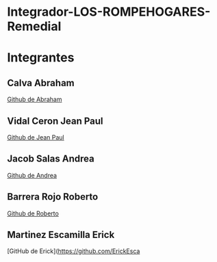 # Integrador-LOS-ROMPEHOGARES-Remedial

# Integrantes

## Calva Abraham

[Github de Abraham](https://github.com/AbrahamCalva)

## Vidal Ceron Jean Paul 

[Github de Jean Paul](https://github.com/JeanPaulVidal)

## Jacob Salas Andrea 
[Github de Andrea](https://github.com/AndyJacobSalas)

## Barrera Rojo Roberto  

[Github de Roberto](https://github.com/RobertoBarreraa)

## Martinez Escamilla Erick 

[GitHub de Erick](https://github.com/ErickEsca